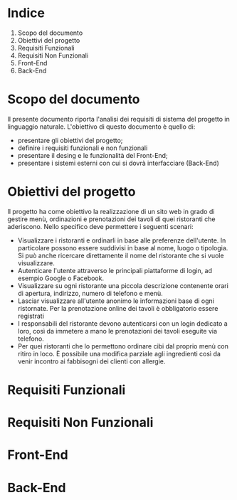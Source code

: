 # Indice
<!-- TO DO -->
1. Scopo del documento
2. Obiettivi del progetto
3. Requisiti Funzionali
4. Requisiti Non Funzionali
5. Front-End
6. Back-End

# Scopo del documento

Il presente documento riporta l'analisi dei requisiti di sistema del progetto <!-- NOME PROGETTO --> in linguaggio naturale.
L'obiettivo di questo documento è quello di:
- presentare gli obiettivi del progetto;
- definire i requisiti funzionali e non funzionali
- presentare il desing e le funzionalità del Front-End;
- presentare i sistemi esterni con cui <!-- NOME PROGETTO --> si dovrà interfacciare (Back-End)

# Obiettivi del progetto

Il progetto ha come obiettivo la realizzazione di un sito web <!-- multipiattaforma (?) --> in grado di gestire menù, ordinazioni e prenotazioni dei tavoli di quei ristoranti che aderiscono.
Nello specifico <!-- NOME PROGETTO --> deve permettere i seguenti scenari:
- Visualizzare i ristoranti e ordinarli in base alle preferenze dell'utente. In particolare possono essere suddivisi in base al nome, luogo o tipologia. Si può anche ricercare direttamente il nome del ristorante che si vuole visualizzare.
- Autenticare l'utente attraverso le principali piattaforme di login, ad esempio Google o Facebook.
- Visualizzare su ogni ristorante una piccola descrizione contenente orari di apertura, indirizzo, numero di telefono e menù.
- Lasciar visualizzare all'utente anonimo le informazioni base di ogni ristornate. Per la prenotazione online dei tavoli è obbligatorio essere registrati
- I responsabili del ristorante devono autenticarsi con un login dedicato a loro, così da immetere a mano le prenotazioni dei tavoli eseguite via telefono.
- Per quei ristoranti che lo permettono ordinare cibi dal proprio menù con ritiro in loco. È possibile una modifica parziale agli ingredienti così da venir incontro ai fabbisogni dei clienti con allergie.

# Requisiti Funzionali

<!-- Elenchi di funzionalità o servizi che il sistema deve fornire. 
Descrivono anche il comportamento del sistema a fronte di particolari input e come esso dovrebbe reagire in determinate situazioni -->

# Requisiti Non Funzionali

<!-- I requisiti non funzionali sono tutte quelle caratteristiche del software non richieste dal cliente, ma che influenzano pesantemente il lavoro degli sviluppatori, poiché non descrivono cosa, ma come il sistema fa ad eseguire certi compiti -->

# Front-End

# Back-End